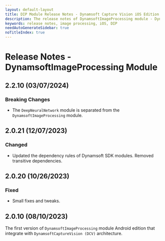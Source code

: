 ```yaml
---
layout: default-layout
title: DIP Module Release Notes - Dynamsoft Capture Vision iOS Edition
description: The release notes of DynamsoftImageProcessing module - Dynamsoft Capture Vision iOS Edition.
keywords: release notes, image processing, iOS, DIP
needAutoGenerateSidebar: true
noTitleIndex: true
---
```


# Release Notes - DynamsoftImageProcessing Module

## 2.2.10 (03/07/2024)

### Breaking Changes

- The `DeepNeuralNetwork` module is separated from the `DynamsoftImageProcessing` module.

## 2.0.21 (12/07/2023)

### Changed

- Updated the dependency rules of Dynamsoft SDK modules. Removed transitive dependencies.

## 2.0.20 (10/26/2023)

### Fixed

- Small fixes and tweaks.

## 2.0.10 (08/10/2023)

The first version of `DynamsoftImageProcessing` module Android edition that integrate with `DynamsoftCaptureVision (DCV)` architecture.
